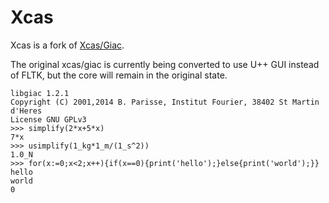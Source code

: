 # Xcas

Xcas is a fork of [Xcas/Giac](https://www-fourier.ujf-grenoble.fr/~parisse/giac.html).

The original xcas/giac is currently being converted to use U++ GUI instead of FLTK, but the core will remain in the original state.

```
libgiac 1.2.1
Copyright (C) 2001,2014 B. Parisse, Institut Fourier, 38402 St Martin d'Heres
License GNU GPLv3
>>> simplify(2*x+5*x)
7*x
>>> usimplify(1_kg*1_m/(1_s^2))
1.0_N
>>> for(x:=0;x<2;x++){if(x==0){print('hello');}else{print('world');}}
hello
world
0
```

